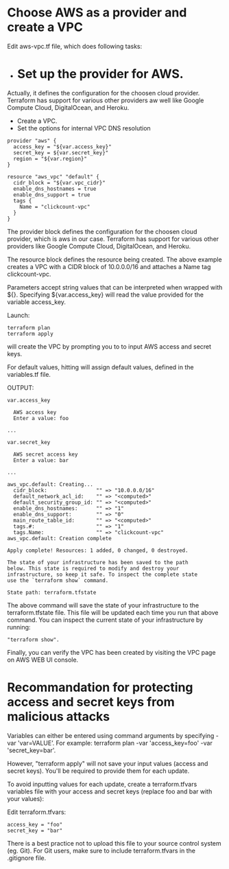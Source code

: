 # Choose AWS as a provider and create a VPC


Edit aws-vpc.tf file, which does following tasks:
- # Set up the provider for AWS. 
Actually, it defines the configuration for the choosen cloud provider. Terraform has support for various other providers aw well like Google Compute Cloud, DigitalOcean, and Heroku. 
- Create a VPC. 
- Set the options for internal VPC DNS resolution


```console
provider "aws" {
  access_key = "${var.access_key}"
  secret_key = ${var.secret_key}"
  region = "${var.region}"
}

resource "aws_vpc" "default" {
  cidr_block = "${var.vpc_cidr}"
  enable_dns_hostnames = true
  enable_dns_support = true
  tags {
    Name = "clickcount-vpc"
  }
}

```

The provider block defines the configuration for the choosen cloud provider, which is aws in our case. Terraform has support for various other providers like Google Compute Cloud, DigitalOcean, and Heroku. 

The resource block defines the resource being created. The above example creates a VPC with a CIDR block of 10.0.0.0/16 and attaches a Name tag clickcount-vpc. 

Parameters accept string values that can be interpreted when wrapped with ${}. Specifying ${var.access_key} will read the value provided for the variable access_key.

Launch:
```console
terraform plan
terraform apply
```
will create the VPC 
by prompting you to to input AWS access and secret keys. 


For default values, hitting <return> will assign default values, defined in the variables.tf file.

OUTPUT:
```console
var.access_key

  AWS access key
  Enter a value: foo

...

var.secret_key

  AWS secret access key
  Enter a value: bar

...

aws_vpc.default: Creating...
  cidr_block:                "" => "10.0.0.0/16"
  default_network_acl_id:    "" => "<computed>"
  default_security_group_id: "" => "<computed>"
  enable_dns_hostnames:      "" => "1"
  enable_dns_support:        "" => "0"
  main_route_table_id:       "" => "<computed>"
  tags.#:                    "" => "1"
  tags.Name:                 "" => "clickcount-vpc"
aws_vpc.default: Creation complete

Apply complete! Resources: 1 added, 0 changed, 0 destroyed.

The state of your infrastructure has been saved to the path
below. This state is required to modify and destroy your
infrastructure, so keep it safe. To inspect the complete state
use the `terraform show` command.

State path: terraform.tfstate
```

The above command will save the state of your infrastructure to the terraform.tfstate file.
This file will be updated each time you run that above command.
You can inspect the current state of your infrastructure by running:
```console
"terraform show".
```

Finally, you can verify the VPC has been created by visiting the VPC page on AWS WEB UI console.


# Recommandation for protecting access and secret keys from malicious attacks

Variables can either be entered using command arguments by specifying -var 'var=VALUE’. For example: terraform plan -var 'access_key=foo' -var 'secret_key=bar'.

However, "terraform apply" will not save your input values (access and secret keys). You'll be required to provide them for each update. 

To avoid inputting values for each update, create a terraform.tfvars variables file with your access and secret keys (replace foo and bar with your values):

Edit terraform.tfvars:
```console
access_key = "foo"
secret_key = "bar"
```
There is a best practice not to upload this file to your source control system (eg. Git). For Git users, make sure to include terraform.tfvars in the .gitignore file.

